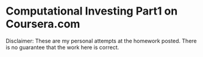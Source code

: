 Computational Investing Part1 on Coursera.com
=============================================

Disclaimer:
These are my personal attempts at the homework posted. There is no guarantee that the work here is correct.
